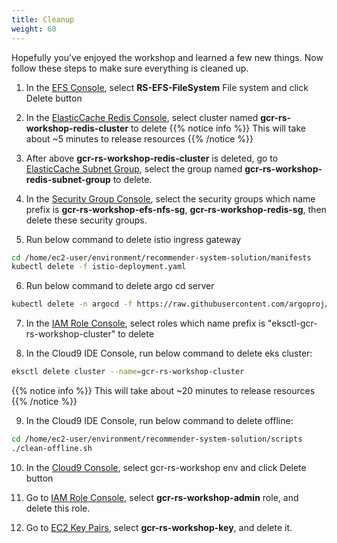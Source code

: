 ```yaml
---
title: Cleanup
weight: 60
---
```


Hopefully you’ve enjoyed the workshop and learned a few new things. Now follow these steps to make sure everything is cleaned up.

1. In the [EFS Console](https://ap-northeast-1.console.aws.amazon.com/efs/home?region=ap-northeast-1#/file-systems), select **RS-EFS-FileSystem** File system and click Delete button

2. In the [ElasticCache Redis Console](https://ap-northeast-1.console.aws.amazon.com/elasticache/home?region=ap-northeast-1#redis:), select cluster named **gcr-rs-workshop-redis-cluster** to delete
{{% notice info %}}
This will take about ~5 minutes to release resources
{{% /notice %}}

3. After above **gcr-rs-workshop-redis-cluster** is deleted, go to [ElasticCache Subnet Group](https://ap-northeast-1.console.aws.amazon.com/elasticache/home?region=ap-northeast-1#cache-subnet-groups:), select the group named **gcr-rs-workshop-redis-subnet-group** to delete.

4. In the [Security Group Console](https://ap-northeast-1.console.aws.amazon.com/ec2/v2/home?region=ap-northeast-1#SecurityGroups:), select the security groups which name prefix is **gcr-rs-workshop-efs-nfs-sg**, **gcr-rs-workshop-redis-sg**, then delete these security groups.

5. Run below command to delete istio ingress gateway
```sh
cd /home/ec2-user/environment/recommender-system-solution/manifests
kubectl delete -f istio-deployment.yaml
```

6. Run below command to delete argo cd server
```sh
kubectl delete -n argocd -f https://raw.githubusercontent.com/argoproj/argo-cd/stable/manifests/install.yaml
```

7. In the [IAM Role Console](https://console.aws.amazon.com/iam/home?#/roles), select roles which name prefix is "eksctl-gcr-rs-workshop-cluster" to delete

8. In the Cloud9 IDE Console, run below command to delete eks cluster:

```sh
eksctl delete cluster --name=gcr-rs-workshop-cluster
```

{{% notice info %}}
This will take about ~20 minutes to release resources
{{% /notice %}}

9. In the Cloud9 IDE Console, run below command to delete offline:
```sh
cd /home/ec2-user/environment/recommender-system-solution/scripts
./clean-offline.sh
```

10. In the [Cloud9 Console](https://ap-northeast-1.console.aws.amazon.com/cloud9/home?region=ap-northeast-1#), select gcr-rs-workshop env and click Delete button

11. Go to [IAM Role Console](https://console.aws.amazon.com/iam/home#/roles), select **gcr-rs-workshop-admin** role, and delete this role.

12. Go to [EC2 Key Pairs](https://ap-northeast-1.console.aws.amazon.com/ec2/v2/home?region=ap-northeast-1#KeyPairs:search=gcr-rs-workshop-key), select **gcr-rs-workshop-key**, and delete it.

